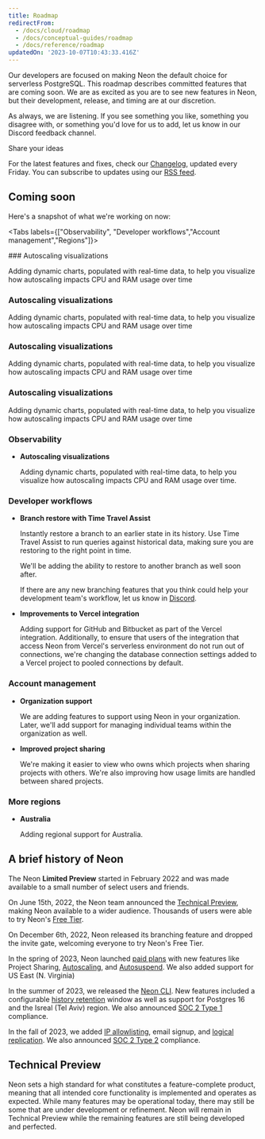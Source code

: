 ```yaml
---
title: Roadmap
redirectFrom:
  - /docs/cloud/roadmap
  - /docs/conceptual-guides/roadmap
  - /docs/reference/roadmap
updatedOn: '2023-10-07T10:43:33.416Z'
---
```

Our developers are focused on making Neon the default choice for serverless PostgreSQL. This roadmap describes committed features that are coming soon. We are as excited as you are to see new features in Neon, but their development, release, and timing are at our discretion.

As always, we are listening. If you see something you like, something you disagree with, or something you'd love for us to add, let us know in our Discord feedback channel.

<CommunityBanner buttonText="🙏 | feedback" buttonUrl="https://discord.com/channels/1176467419317940276/1176788564890112042" logo="discord">Share your ideas</CommunityBanner>

For the latest features and fixes, check our [Changelog](docs/changelog), updated every Friday. You can subscribe to updates using our [RSS feed](https://neon.tech/docs/changelog/rss.xml).

## Coming soon

Here's a snapshot of what we're working on now:

<Tabs labels={["Observability", "Developer workflows","Account management","Regions"]}>

<TabItem>
### Autoscaling visualizations

Adding dynamic charts, populated with real-time data, to help you visualize how autoscaling impacts CPU and RAM usage over time
<TabItem>
<TabItem>
### Autoscaling visualizations

Adding dynamic charts, populated with real-time data, to help you visualize how autoscaling impacts CPU and RAM usage over time
<TabItem>
<TabItem>
### Autoscaling visualizations

Adding dynamic charts, populated with real-time data, to help you visualize how autoscaling impacts CPU and RAM usage over time
<TabItem>
<TabItem>
### Autoscaling visualizations

Adding dynamic charts, populated with real-time data, to help you visualize how autoscaling impacts CPU and RAM usage over time
<TabItem>
</Tabs>
### Observability

* **Autoscaling visualizations**

    Adding dynamic charts, populated with real-time data, to help you visualize how autoscaling impacts CPU and RAM usage over time.

### Developer workflows

* **Branch restore with Time Travel Assist**

    Instantly restore a branch to an earlier state in its history. Use Time Travel Assist to run queries against historical data, making sure you are restoring to the right point in time.

    We'll be adding the ability to restore to another branch as well soon after.

    If there are any new branching features that you think could help your development team's workflow, let us know in [Discord](https://discord.com/channels/1176467419317940276/1176788564890112042).

* **Improvements to Vercel integration**

    Adding support for GitHub and Bitbucket as part of the Vercel integration. Additionally, to ensure that users of the integration that access Neon from Vercel's serverless environment do not run out of connections, we're changing the database connection settings added to a Vercel project to pooled connections by default.

### Account management

* **Organization support**

    We are adding features to support using Neon in your organization. Later, we'll add support for managing individual teams within the organization as well.

* **Improved project sharing**

    We're making it easier to view who owns which projects when sharing projects with others. We're also improving how usage limits are handled between shared projects.

### More regions

* **Australia**

    Adding regional support for Australia.

## A brief history of Neon

The Neon **Limited Preview** started in February 2022 and was made available to a small number of select users and friends.

On June 15th, 2022, the Neon team announced the [Technical Preview](#technical-preview), making Neon available to a wider audience. Thousands of users were able to try Neon's [Free Tier](/docs/introduction/free-tier).

On December 6th, 2022, Neon released its branching feature and dropped the invite gate, welcoming everyone to try Neon's Free Tier.

In the spring of 2023, Neon launched [paid plans](https://neon.tech/pricing) with new features like Project Sharing, [Autoscaling](/docs/introduction/autoscaling), and [Autosuspend](/docs/introduction/auto-suspend). We also added support for US East (N. Virginia)

In the summer of 2023, we released the [Neon CLI](/docs/reference/neon-cli). New features included a configurable [history retention](/docs/introduction/point-in-time-restore) window as well as support for Postgres 16 and the Isreal (Tel Aviv) region. We also announced [SOC 2 Type 1](https://neon.tech/blog/soc2-type-1#our-journey-to-soc2) compliance.

In the fall of 2023, we added [IP allowlisting](/docs/introduction/ip-allow), email signup, and [logical replication](docs/introduction/logical-replication). We also announced [SOC 2 Type 2](https://neon.tech/blog/soc2-type2) compliance.

## Technical Preview

Neon sets a high standard for what constitutes a feature-complete product, meaning that all intended core functionality is implemented and operates as expected. While many features may be operational today, there may still be some that are under development or refinement. Neon will remain in Technical Preview while the remaining features are still being developed and perfected.
